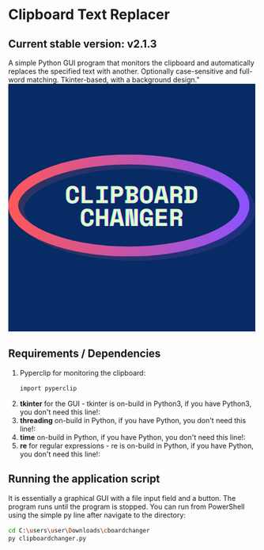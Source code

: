 # Clipboard Text Replacer

## Current stable version: v2.1.3
A simple Python GUI program that monitors the clipboard and automatically replaces the specified text with another. Optionally case-sensitive and full-word matching. Tkinter-based, with a background design."
![Kép leírása](image.png)

## Requirements / Dependencies

1. Pyperclip for monitoring the clipboard:
   ```bash
   import pyperclip
2. **tkinter** for the GUI - tkinter is on-build in Python3, if you have Python3, you don't need this line!:
3. **threading** on-build in Python, if you have Python, you don't need this line!:
3. **time** on-build in Python, if you have Python, you don't need this line!:
4. **re** for regular expressions - re is on-build in Python, if you have Python, you don't need this line!:


## Running the application script
It is essentially a graphical GUI with a file input field and a button. The program runs until the program is stopped. You can run 
from PowerShell using the simple py line after navigate to the directory:
```bash pip
cd C:\users\user\Downloads\cboardchanger
py clipboardchanger.py


